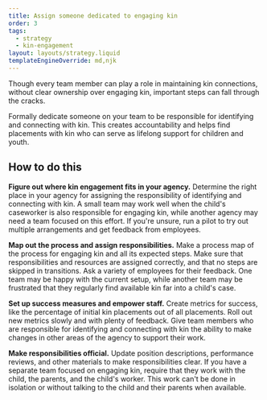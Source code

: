 ```yaml
---
title: Assign someone dedicated to engaging kin
order: 3
tags:
  - strategy
  - kin-engagement
layout: layouts/strategy.liquid
templateEngineOverride: md,njk
---
```


Though every team member can play a role in maintaining kin connections, without clear ownership over engaging kin, important steps can fall through the cracks. 

Formally dedicate someone on your team to be responsible for identifying and connecting with kin. This creates accountability and helps find placements with kin who can serve as lifelong support for children and youth.

## How to do this

**Figure out where kin engagement fits in your agency.** Determine the right place in your agency for assigning the responsibility of identifying and connecting with kin. A small team may work well when the child's caseworker is also responsible for engaging kin, while another agency may need a team focused on this effort. If you're unsure, run a pilot to try out multiple arrangements and get feedback from employees.

**Map out the process and assign responsibilities.** Make a process map of the process for engaging kin and all its expected steps. Make sure that responsibilities and resources are assigned correctly, and that no steps are skipped in transitions. Ask a variety of employees for their feedback. One team may be happy with the current setup, while another team may be frustrated that they regularly find available kin far into a child's case.

**Set up success measures and empower staff.** Create metrics for success, like the percentage of initial kin placements out of all placements. Roll out new metrics slowly and with plenty of feedback. Give team members who are responsible for identifying and connecting with kin the ability to make changes in other areas of the agency to support their work.

**Make responsibilities official.** Update position descriptions, performance reviews, and other materials to make responsibilities clear. If you have a separate team focused on engaging kin, require that they work with the child, the parents, and the child's worker. This work can't be done in isolation or without talking to the child and their parents when available.